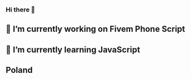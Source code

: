 ### Hi there 👋

## 🔭 I’m currently working on Fivem Phone Script
## 🌱 I’m currently learning JavaScript

## Poland
